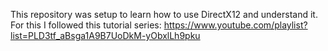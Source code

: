 This repository was setup to learn how to use DirectX12 and understand it.
\
For this I followed this tutorial series: https://www.youtube.com/playlist?list=PLD3tf_aBsga1A9B7UoDkM-yObxlLh9pku
